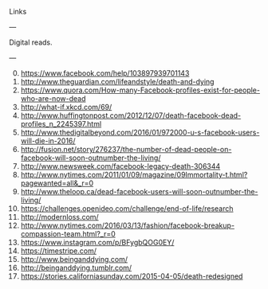 Links

—

Digital reads.

—

0. https://www.facebook.com/help/103897939701143
1. http://www.theguardian.com/lifeandstyle/death-and-dying
2. https://www.quora.com/How-many-Facebook-profiles-exist-for-people-who-are-now-dead
3. http://what-if.xkcd.com/69/
4. http://www.huffingtonpost.com/2012/12/07/death-facebook-dead-profiles_n_2245397.html
5. http://www.thedigitalbeyond.com/2016/01/972000-u-s-facebook-users-will-die-in-2016/
6. http://fusion.net/story/276237/the-number-of-dead-people-on-facebook-will-soon-outnumber-the-living/
7. http://www.newsweek.com/facebook-legacy-death-306344
8. http://www.nytimes.com/2011/01/09/magazine/09Immortality-t.html?pagewanted=all&_r=0
9. http://www.theloop.ca/dead-facebook-users-will-soon-outnumber-the-living/
10. https://challenges.openideo.com/challenge/end-of-life/research
11. http://modernloss.com/
12. http://www.nytimes.com/2016/03/13/fashion/facebook-breakup-compassion-team.html?_r=0
13. https://www.instagram.com/p/BFygbQOG0EY/
14. https://timestripe.com/
15. http://www.beinganddying.com/
16. http://beinganddying.tumblr.com/
17. https://stories.californiasunday.com/2015-04-05/death-redesigned
